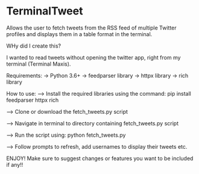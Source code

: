 # TerminalTweet

Allows the user to fetch tweets from the RSS feed of multiple Twitter profiles and displays them in a table format in the terminal. 

WHy did I create this?

I wanted to read tweets without opening the twitter app, right from my terminal (Terminal Maxis). 

Requirements:
-> Python 3.6+
-> feedparser library 
-> httpx library
-> rich library 

How to use:
--> Install the required libraries using the command:
             pip install feedparser httpx rich
             
--> Clone or download the fetch_tweets.py script

--> Navigate in terminal to directory containing fetch_tweets.py script

--> Run the script using:
             python fetch_tweets.py 
             
--> Follow prompts to refresh, add usernames to display their tweets etc.

ENJOY! Make sure to suggest changes or features you want to be included if any!!
